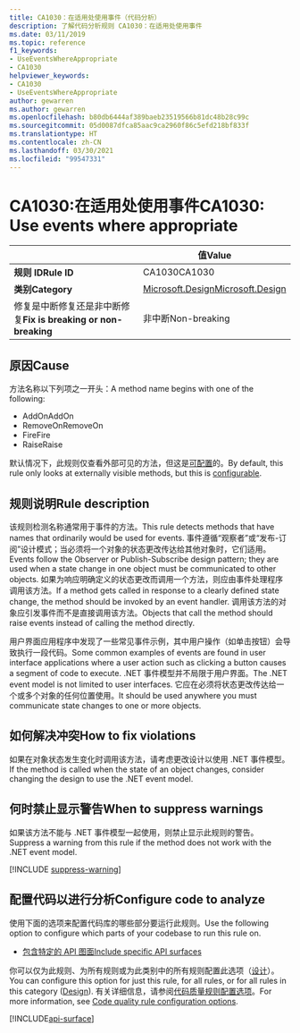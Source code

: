 ```yaml
---
title: CA1030：在适用处使用事件（代码分析）
description: 了解代码分析规则 CA1030：在适用处使用事件
ms.date: 03/11/2019
ms.topic: reference
f1_keywords:
- UseEventsWhereAppropriate
- CA1030
helpviewer_keywords:
- CA1030
- UseEventsWhereAppropriate
author: gewarren
ms.author: gewarren
ms.openlocfilehash: b80db6444af389baeb23519566b81dc48b28c99c
ms.sourcegitcommit: 05d0087dfca85aac9ca2960f86c5efd218bf833f
ms.translationtype: HT
ms.contentlocale: zh-CN
ms.lasthandoff: 03/30/2021
ms.locfileid: "99547331"
---
```

# <a name="ca1030-use-events-where-appropriate"></a><span data-ttu-id="65993-103">CA1030:在适用处使用事件</span><span class="sxs-lookup"><span data-stu-id="65993-103">CA1030: Use events where appropriate</span></span>

| | <span data-ttu-id="65993-104">值</span><span class="sxs-lookup"><span data-stu-id="65993-104">Value</span></span> |
|-|-|
| <span data-ttu-id="65993-105">**规则 ID**</span><span class="sxs-lookup"><span data-stu-id="65993-105">**Rule ID**</span></span> |<span data-ttu-id="65993-106">CA1030</span><span class="sxs-lookup"><span data-stu-id="65993-106">CA1030</span></span>|
| <span data-ttu-id="65993-107">**类别**</span><span class="sxs-lookup"><span data-stu-id="65993-107">**Category**</span></span> |[<span data-ttu-id="65993-108">Microsoft.Design</span><span class="sxs-lookup"><span data-stu-id="65993-108">Microsoft.Design</span></span>](design-warnings.md)|
| <span data-ttu-id="65993-109">修复是中断修复还是非中断修复</span><span class="sxs-lookup"><span data-stu-id="65993-109">**Fix is breaking or non-breaking**</span></span> |<span data-ttu-id="65993-110">非中断</span><span class="sxs-lookup"><span data-stu-id="65993-110">Non-breaking</span></span>|

## <a name="cause"></a><span data-ttu-id="65993-111">原因</span><span class="sxs-lookup"><span data-stu-id="65993-111">Cause</span></span>

<span data-ttu-id="65993-112">方法名称以下列项之一开头：</span><span class="sxs-lookup"><span data-stu-id="65993-112">A method name begins with one of the following:</span></span>

- <span data-ttu-id="65993-113">AddOn</span><span class="sxs-lookup"><span data-stu-id="65993-113">AddOn</span></span>
- <span data-ttu-id="65993-114">RemoveOn</span><span class="sxs-lookup"><span data-stu-id="65993-114">RemoveOn</span></span>
- <span data-ttu-id="65993-115">Fire</span><span class="sxs-lookup"><span data-stu-id="65993-115">Fire</span></span>
- <span data-ttu-id="65993-116">Raise</span><span class="sxs-lookup"><span data-stu-id="65993-116">Raise</span></span>

<span data-ttu-id="65993-117">默认情况下，此规则仅查看外部可见的方法，但这是[可配置](#configure-code-to-analyze)的。</span><span class="sxs-lookup"><span data-stu-id="65993-117">By default, this rule only looks at externally visible methods, but this is [configurable](#configure-code-to-analyze).</span></span>

## <a name="rule-description"></a><span data-ttu-id="65993-118">规则说明</span><span class="sxs-lookup"><span data-stu-id="65993-118">Rule description</span></span>

<span data-ttu-id="65993-119">该规则检测名称通常用于事件的方法。</span><span class="sxs-lookup"><span data-stu-id="65993-119">This rule detects methods that have names that ordinarily would be used for events.</span></span> <span data-ttu-id="65993-120">事件遵循“观察者”或“发布-订阅”设计模式；当必须将一个对象的状态更改传达给其他对象时，它们适用。</span><span class="sxs-lookup"><span data-stu-id="65993-120">Events follow the Observer or Publish-Subscribe design pattern; they are used when a state change in one object must be communicated to other objects.</span></span> <span data-ttu-id="65993-121">如果为响应明确定义的状态更改而调用一个方法，则应由事件处理程序调用该方法。</span><span class="sxs-lookup"><span data-stu-id="65993-121">If a method gets called in response to a clearly defined state change, the method should be invoked by an event handler.</span></span> <span data-ttu-id="65993-122">调用该方法的对象应引发事件而不是直接调用该方法。</span><span class="sxs-lookup"><span data-stu-id="65993-122">Objects that call the method should raise events instead of calling the method directly.</span></span>

<span data-ttu-id="65993-123">用户界面应用程序中发现了一些常见事件示例，其中用户操作（如单击按钮）会导致执行一段代码。</span><span class="sxs-lookup"><span data-stu-id="65993-123">Some common examples of events are found in user interface applications where a user action such as clicking a button causes a segment of code to execute.</span></span> <span data-ttu-id="65993-124">.NET 事件模型并不局限于用户界面。</span><span class="sxs-lookup"><span data-stu-id="65993-124">The .NET event model is not limited to user interfaces.</span></span> <span data-ttu-id="65993-125">它应在必须将状态更改传达给一个或多个对象的任何位置使用。</span><span class="sxs-lookup"><span data-stu-id="65993-125">It should be used anywhere you must communicate state changes to one or more objects.</span></span>

## <a name="how-to-fix-violations"></a><span data-ttu-id="65993-126">如何解决冲突</span><span class="sxs-lookup"><span data-stu-id="65993-126">How to fix violations</span></span>

<span data-ttu-id="65993-127">如果在对象状态发生变化时调用该方法，请考虑更改设计以使用 .NET 事件模型。</span><span class="sxs-lookup"><span data-stu-id="65993-127">If the method is called when the state of an object changes, consider changing the design to use the .NET event model.</span></span>

## <a name="when-to-suppress-warnings"></a><span data-ttu-id="65993-128">何时禁止显示警告</span><span class="sxs-lookup"><span data-stu-id="65993-128">When to suppress warnings</span></span>

<span data-ttu-id="65993-129">如果该方法不能与 .NET 事件模型一起使用，则禁止显示此规则的警告。</span><span class="sxs-lookup"><span data-stu-id="65993-129">Suppress a warning from this rule if the method does not work with the .NET event model.</span></span>

[!INCLUDE [suppress-warning](../../../../includes/code-analysis/suppress-warning.md)]

## <a name="configure-code-to-analyze"></a><span data-ttu-id="65993-130">配置代码以进行分析</span><span class="sxs-lookup"><span data-stu-id="65993-130">Configure code to analyze</span></span>

<span data-ttu-id="65993-131">使用下面的选项来配置代码库的哪些部分要运行此规则。</span><span class="sxs-lookup"><span data-stu-id="65993-131">Use the following option to configure which parts of your codebase to run this rule on.</span></span>

- [<span data-ttu-id="65993-132">包含特定的 API 图面</span><span class="sxs-lookup"><span data-stu-id="65993-132">Include specific API surfaces</span></span>](#include-specific-api-surfaces)

<span data-ttu-id="65993-133">你可以仅为此规则、为所有规则或为此类别中的所有规则配置此选项（[设计](design-warnings.md)）。</span><span class="sxs-lookup"><span data-stu-id="65993-133">You can configure this option for just this rule, for all rules, or for all rules in this category ([Design](design-warnings.md)).</span></span> <span data-ttu-id="65993-134">有关详细信息，请参阅[代码质量规则配置选项](../code-quality-rule-options.md)。</span><span class="sxs-lookup"><span data-stu-id="65993-134">For more information, see [Code quality rule configuration options](../code-quality-rule-options.md).</span></span>

[!INCLUDE[api-surface](~/includes/code-analysis/api-surface.md)]
